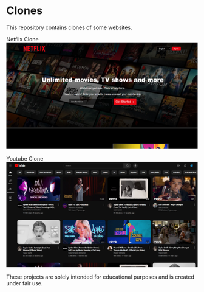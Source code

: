 # Clones
This repository contains clones of some websites.

Netflix Clone
<img src="Netflix Clone/Screenshot 2024-09-06 195015.png" width="1920">

Youtube Clone
<img src="YouTube Clone/Screenshot 2024-09-06 200022.png">

These projects are solely intended for educational purposes and is created under fair use.